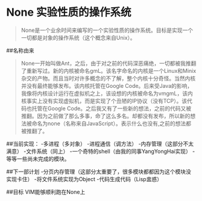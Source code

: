 None 实验性质的操作系统
=======================
>None是一个业余时间来编写的一个实验性质的操作系统。目标是实现一个一切都是对象的操作系统（这个概念来自Unix）。

##名称由来
>None一开始叫做Ant，之后，由于对之前的代码深恶痛绝，一切都被我推翻了重新写过。新的内核被命名gmL。该名字命名的内核是一个Linux和Minix杂交的产物。而且当时对许多概念的不了解，整个内核十分奇怪。当然内核并没有最终能够发布。该内核托管在Google Code。后来受Java的影响，我像将内核设计运行在虚拟机之上，该设想的内核被命名为vmgmL，该内核事实上没有实现虚拟机，而是实现了个丑陋的IP协议（没有TCP）。该代码也托管在Google Code。之后我又有了一些新的想法，之前的代码又被推翻。因为之前做了那么多事，命了这么多名。却都没有发布，所以新的想法被命名为none（名称来自JavaScript）。表示什么也没有,之前的想法都被推翻了。

##当前实现：
-多进程（多对象）
-进程通信（调方法）
-内存管理（这部分不太满意）
-文件系统（同上）
-一个奇特的shell（由我的同事YangYongHai实现）
-等等一些尚未完成的模块。

##下一部计划
-分页内存管理（这部分太重要了，很多模块都都因为这个模块没实现卡住）
-将文件系统实现为Object
-代码生成代码（Lisp盅惑）


##目标
VIM能够顺利跑在None上
